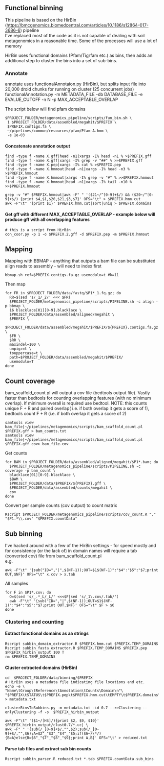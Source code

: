 ## Functional binning
This pipeline is based on the HirBin (https://bmcgenomics.biomedcentral.com/articles/10.1186/s12864-017-3686-6) pipeline  
I've replaced most of the code as it is not capable of dealing with soil metagenomics in a reasonable time. Some of the processes will use a lot of memory

HirBin uses functional domains (Pfam/Tigrfam etc.) as bins, then adds an additional step to cluster the bins into a set of sub-bins.
  
### Annotate
annotate uses functionalAnnotaion.py (HirBin), but splits input file into 20,000 droid chunks for running on cluster (25 concurrent jobs)
functionalAnnotation.py -m METADATA_FILE -db DATABASE_FILE -e EVALUE_CUTOFF -n N -p MAX_ACCEPTABLE_OVERLAP

The script below will find pfam domains

```shell
$PROJECT_FOLDER/metagenomics_pipeline/scripts/fun_bin.sh \
 1 $PROJECT_FOLDER/data/assembled/megahit/$PREFIX \
 $PREFIX.contigs.fa \
 ~/pipelines/common/resources/pfam/Pfam-A.hmm \
 -e 1e-03
```
#### Concatenate annotation output
```shell
find -type f -name X.gff|head -n1|xargs -I% head -n1 % >$PREFIX.gff
find -type f -name X.gff|xargs -I% grep -v "##" % >>$PREFIX.gff
find -type f -name X.pep|xargs -I% cat % >$PREFIX.pep
find -type f -name X.hmmout|head -n1|xargs -I% head -n3 % >$PREFIX.hmmout   
find -type f -name X.hmmout|xargs -I% grep -v "#" % >>$PREFIX.hmmout
find -type f -name X.hmmout|head -n1|xargs -I% tail -n10 % >>$PREFIX.hmmout

grep -v "#" $PREFIX.hmmout|awk -F" " '($21~/^[0-9]+$/) && ($20~/^[0-9]+$/) {print $4,$1,$20,$21,$3,$7}' OFS="\t" > $PREFIX.hmm.cut
awk -F"\t" '{print $1}' $PREFIX.hmm.cut|sort|uniq > $PREFIX.domains 
```
#### Get gff with different MAX_ACCEPTABLE_OVERLAP - example below will produce gff with all overlapping features
```shell
# this is a script from HirBin
con_coor.py -p 1 -o $PREFIX.2.gff -d $PREFIX.pep -m $PREFIX.hmmout
```
## Mapping
Mapping with BBMAP - anything that outputs a bam file can be substituted
align reads to assembly - will need to index first
```shell
bbmap.sh ref=$PREFIX.contigs.fa.gz usemodulo=t #k=11
```
Then map
```shell
for FR in $PROJECT_FOLDER/data/fastq/$P1*_1.fq.gz; do
  RR=$(sed 's/_1/_2/' <<< $FR)
  $PROJECT_FOLDER/metagenomics_pipeline/scripts/PIPELINE.sh -c align -p bbmap \
  16 blacklace[01][0-9].blacklace \
  $PROJECT_FOLDER/data/assembled/aligned/megahit \
  $PREFIX \
  $PROJECT_FOLDER/data/assembled/megahit/$PREFIX/${PREFIX}.contigs.fa.gz \
  $FR \
  $RR \
  maxindel=100 \
  unpigz=t \
  touppercase=t \
  path=$PROJECT_FOLDER/data/assembled/megahit/$PREFIX/ 
  usemodulo=T 
done
```

## Count coverage
bam_scaffold_count.pl will output a cov file (bedtools output file). Vastly faster than bedtools for counting overlapping features (with no minimum overlap). If minimum overall is required use bedtool.
NOTE: this counts unique F + R and paired overlap( i.e. if both overlap it gets a score of 1), bedtools count F + R  (i.e. if both overlap it gets a score of 2)
```shell
samtools view bam_file|~/pipelines/metagenomics/scripts/bam_scaffold_count.pl $PREFIX.gff > bam_counts.txt
samtools view bam_file|~/pipelines/metagenomics/scripts/bam_scaffold_count.pl $PREFIX.gff cov> bam_file.cov
```
Get counts
```shell
for BAM in $PROJECT_FOLDER/data/assembled/aligned/megahit/$P1*.bam; do
  $PROJECT_FOLDER/metagenomics_pipeline/scripts/PIPELINE.sh -c coverage -p bam_count \
  blacklace[01][0-9].blacklace \
  $BAM \
  $PROJECT_FOLDER/data/$PREFIX/${PREFIX}.gff \
  $PROJECT_FOLDER/data/assembled/counts/megahit \
  cov
done
```

Convert per sample counts (cov output) to count matrix
```shell
Rscript $PROJECT_FOLDER/metagenomics_pipeline/scripts/cov_count.R "." "$P1.*\\.cov" "$PREFIX.countData"
```

## Sub binning 
I've hacked around with a few of the HirBin settings - for speed mostly and for consistency (or the lack of) in domain names
will require a tab (converted cov) file from bam_scaffold_count.pl  
e.g. 
```shell
awk -F"\t" '{sub("ID=","|",$(NF-1));OUT=$1$(NF-1)":"$4":"$5":"$7;print OUT,$NF}' OFS="\t" x.cov > x.tab
```
All samples
```shell
for F in $P1*.cov; do
  O=$(sed 's/_.*_L/_L/' <<<$F|sed 's/_1\.cov/.tab/')
  awk -F"\t" '{sub("ID=","|",$(NF-1));OUT=$1$(NF-1)":"$4":"$5":"$7;print OUT,$NF}' OFS="\t" $F > $O
done 
```

### Clustering and counting

#### Extract functional domains as aa strings
```shell
Rscript subbin_domain_extractor.R $PREFIX.hmm.cut $PREFIX.TEMP_DOMAINS
Rscript subbin_fasta_extractor.R $PREFIX.TEMP_DOMAINS $PREFIX.pep $PREFIX_hirbin_output 100 T
rm $PREFIX.TEMP_DOMAINS
```

#### Cluster extracted domains (HirBin)
```shell
cd  $PROJECT_FOLDER/data/binning/$PREFIX
# HirBin uses a metadata file indicating file locations and etc.
echo -e \
"Name\tGroup\tReference\tAnnotation\tCounts\Domain\n"\
"$PREFIX\tSTATUS\t$PREFIX.pep\t$PREFIX.hmm.cut\tEMPTY\t$PREFIX.domains" > metadata.txt

clusterBinsToSubbins.py -m metadata.txt -id 0.7 --reClustering --onlyClustering -f -o  $PREFIX_hirbin_output

awk -F"\t" '($1~/[HS]/){print $2, $9, $10}' $PREFIX_hirbin_output/clust0.7/*.uc| \
awk -F" " '{sub(/_[0-9]+$/,"",$2);sub(/_[0-9]+$/,"",$6);A=$2"_"$3"_"$4"_"$5;if($6~/\*/){B=A}else{B=$6"_"$7"_"$8"_"$9};print A,B}' OFS="\t" > reduced.txt
```

#### Parse tab files and extract sub bin counts
```shell
Rscript subbin_parser.R reduced.txt *.tab $PREFIX.countData.sub_bins
```

